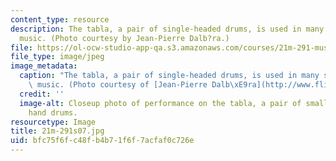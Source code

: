```yaml
---
content_type: resource
description: The tabla, a pair of single-headed drums, is used in many styles of Indian
  music. (Photo courtesy by Jean-Pierre Dalb?ra.)
file: https://ol-ocw-studio-app-qa.s3.amazonaws.com/courses/21m-291-music-of-india-spring-2007/bfc75f6fc48fb4b71f6f7acfaf0c726e_21m-291s07.jpg
file_type: image/jpeg
image_metadata:
  caption: "The tabla, a pair of single-headed drums, is used in many styles of Indian\
    \ music. (Photo courtesy of [Jean-Pierre Dalb\xE9ra](http://www.flickr.com/people/dalbera/).)"
  credit: ''
  image-alt: Closeup photo of performance on the tabla, a pair of small single-headed
    hand drums.
resourcetype: Image
title: 21m-291s07.jpg
uid: bfc75f6f-c48f-b4b7-1f6f-7acfaf0c726e
---
```

